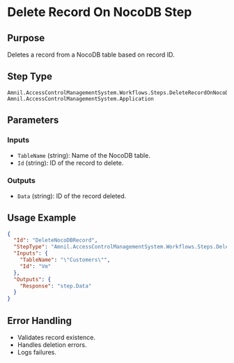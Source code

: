 # Delete Record On NocoDB Step

## Purpose
Deletes a record from a NocoDB table based on record ID.

## Step Type
```
Amnil.AccessControlManagementSystem.Workflows.Steps.DeleteRecordOnNocoDBStep, Amnil.AccessControlManagementSystem.Application
```

## Parameters

### Inputs
- `TableName` (string): Name of the NocoDB table.
- `Id` (string): ID of the record to delete.

### Outputs
- `Data` (string): ID of the record deleted.

## Usage Example
```json
{
  "Id": "DeleteNocoDBRecord",
  "StepType": "Amnil.AccessControlManagementSystem.Workflows.Steps.DeleteRecordOnNocoDBStep, Amnil.AccessControlManagementSystem.Application",
  "Inputs": {
    "TableName": "\"Customers\"",
    "Id": "Vm"
  },
  "Outputs": {
    "Response": "step.Data"
  }
}
```

## Error Handling
- Validates record existence.
- Handles deletion errors.
- Logs failures.